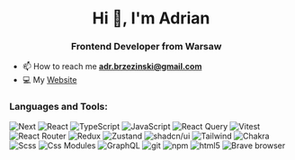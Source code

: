 <h1 align="center">Hi 👋, I'm Adrian</h1>
<h3 align="center">Frontend Developer from Warsaw <img src="https://cdn-icons-png.flaticon.com/512/197/197529.png" width="13"/></h3>

- 📫 How to reach me **adr.brzezinski@gmail.com**
- 💻 My [Website](https://abrzezinski.com/)

<h3 align="left">Languages and Tools:</h3>
  <p align="left"> </a>
  
  <img alt="Next" src="https://img.shields.io/badge/-Next.js-000000?style=flat-square&logo=next.js&logoColor=white" />
    <img alt="React" src="https://img.shields.io/badge/-React-45b8d8?style=flat-square&logo=react&logoColor=white" />
    <img alt="TypeScript" src="https://img.shields.io/badge/-TypeScript-3178C6?style=flat-square&logo=typescript&logoColor=white" />
    <img alt="JavaScript" src="https://img.shields.io/badge/-JavaScript-DCEC23?style=flat-square&logo=javascript&logoColor=black" />
    <img alt="React Query" src="https://img.shields.io/badge/-React%20Query-FF4154?style=flat-square&logo=reactquery&logoColor=white" />
    <img alt="Vitest" src="https://img.shields.io/badge/-Vitest-E9F18?style=flat-square&logo=vitest&logoColor=white" />
    <img alt="React Router" src="https://img.shields.io/badge/-React%20Router-CA4245?style=flat-square&logo=react-router&logoColor=white" />
    <img alt="Redux" src="https://img.shields.io/badge/-Redux%20&%20RTK-764ABC?style=flat-square&logo=redux&logoColor=white" />
    <img alt="Zustand" src="https://img.shields.io/badge/-Zustand-edb73f?style=flat-square&logo=zustand&logoColor=white" />
    <img alt="shadcn/ui" src="https://img.shields.io/badge/-shadcn/ui-000000?style=flat-square&logo=shadcnui&logoColor=white" />
    <img alt="Tailwind" src="https://img.shields.io/badge/-Tailwind%20CSS-06B6D4?style=flat-square&logo=tailwindcss&logoColor=white" />
    <img alt="Chakra" src="https://img.shields.io/badge/-chakra-19795?style=flat-square&logo=chakraui&logoColor=white" />
    <img alt="Scss" src="https://img.shields.io/badge/-Scss-CC6699?style=flat-square&logo=sass&logoColor=white" />
    <img alt="Css Modules" src="https://img.shields.io/badge/-CSS Modules-264de4?style=flat-square&logo=css3&logoColor=white" />
    <img alt="GraphQL" src="https://img.shields.io/badge/-GraphQL-E10098?style=flat-square&logo=graphql&logoColor=white" />
    <img alt="git" src="https://img.shields.io/badge/-Git-F05032?style=flat-square&logo=git&logoColor=white" />
    <img alt="npm" src="https://img.shields.io/badge/-NPM-CB3837?style=flat-square&logo=npm&logoColor=white" />
    <img alt="html5" src="https://img.shields.io/badge/-HTML5-E34F26?style=flat-square&logo=html5&logoColor=white" />
    <img alt="Brave browser" src="https://img.shields.io/badge/-Brave_Browser-FB542B?style=flat-square&logo=brave&logoColor=white" />
    <imt alt="JavaScript" src="https://img.shields.io/static/v1?style=for-the-badge&message=JavaScript&color=222222&logo=JavaScript&logoColor=F7DF1E&label=">
  </p>

